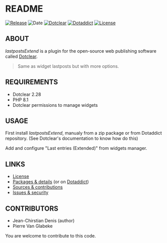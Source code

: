 # README

[![Release](https://img.shields.io/github/v/release/jcdenis/lastpostsExtend?color=lightblue)](https://github.com/JcDenis/lastpostsExtend/releases)
![Date](https://img.shields.io/github/release-date/jcdenis/lastpostsExtend?color=red)
[![Dotclear](https://img.shields.io/badge/dotclear-v2.33-137bbb.svg)](https://fr.dotclear.org/download)
[![Dotaddict](https://img.shields.io/badge/dotaddict-official-9ac123.svg)](https://plugins.dotaddict.org/dc2/details/lastpostsExtend)
[![License](https://img.shields.io/github/license/jcdenis/lastpostsExtend?color=white)](https://github.com/JcDenis/lastpostsExtend/src/branch/master/LICENSE)

## ABOUT

_lastpostsExtend_ is a plugin for the open-source web publishing software called [Dotclear](https://www.dotclear.org).

> Same as widget lastposts but with more options.

## REQUIREMENTS

* Dotclear 2.28
* PHP 8.1
* Dotclear permissions to manage widgets

## USAGE

First install _lastpostsExtend_, manualy from a zip package or from 
Dotaddict repository. (See Dotclear's documentation to know how do this)

Add and configure "Last entries (Extended)" from widgets manager.

## LINKS

* [License](https://github.com/JcDenis/lastpostsExtend/src/branch/master/LICENSE)
* [Packages & details](https://github.com/JcDenis/lastpostsExtend/releases) (or on [Dotaddict](https://plugins.dotaddict.org/dc2/details/lastpostsExtend))
* [Sources & contributions](https://github.com/JcDenis/lastpostsExtend)
* [Issues & security](https://github.com/JcDenis/lastpostsExtend/issues)


## CONTRIBUTORS

* Jean-Chirstian Denis (author)
* Pierre Van Glabeke

You are welcome to contribute to this code.
